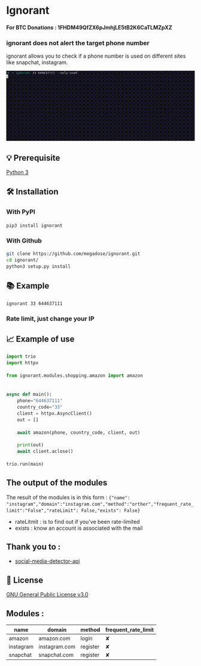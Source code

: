 # Ignorant
#### For BTC Donations : 1FHDM49QfZX6pJmhjLE5tB2K6CaTLMZpXZ
### ignorant does not alert the target phone number
ignorant allows you to check if a phone number is used on different sites like snapchat, instagram.

![](https://github.com/megadose/gif-demo/raw/master/ignorant-demo.gif)
## 💡 Prerequisite
[Python 3](https://www.python.org/downloads/release/python-370/)

## 🛠️ Installation
### With PyPI

```pip3 install ignorant```

### With Github

```bash
git clone https://github.com/megadose/ignorant.git
cd ignorant/
python3 setup.py install
```

## 📚 Example

```bash
ignorant 33 644637111
```


### Rate limit, just change your IP

## 📈 Example of use

```python
import trio
import httpx

from ignorant.modules.shopping.amazon import amazon


async def main():
    phone="644637111"
    country_code="33"
    client = httpx.AsyncClient()
    out = []

    await amazon(phone, country_code, client, out)

    print(out)
    await client.aclose()

trio.run(main)
```


## The output of the modules
The result of the modules is in this form : ```{"name": "instagram","domain":"instagram.com","method":"orther","frequent_rate_limit":"False","rateLimit": False,"exists": False}```
- rateLitmit : is to find out if you've been rate-limited
- exists : know an account is associated with the mail

## Thank you to :
- [social-media-detector-api](https://github.com/yazeed44/social-media-detector-api)

## 📝 License

[GNU General Public License v3.0](https://www.gnu.org/licenses/gpl-3.0.fr.html)

## Modules :
| name                | domain                                 | method            | frequent_rate_limit |
| ------------------- | -------------------------------------- | ----------------- | ------------------- |
| amazon              | amazon.com                             | login             |     ✘               |
| instagram           | instagram.com                          | register          |     ✘               |
| snapchat            | snapchat.com                           | register          |     ✘               |
